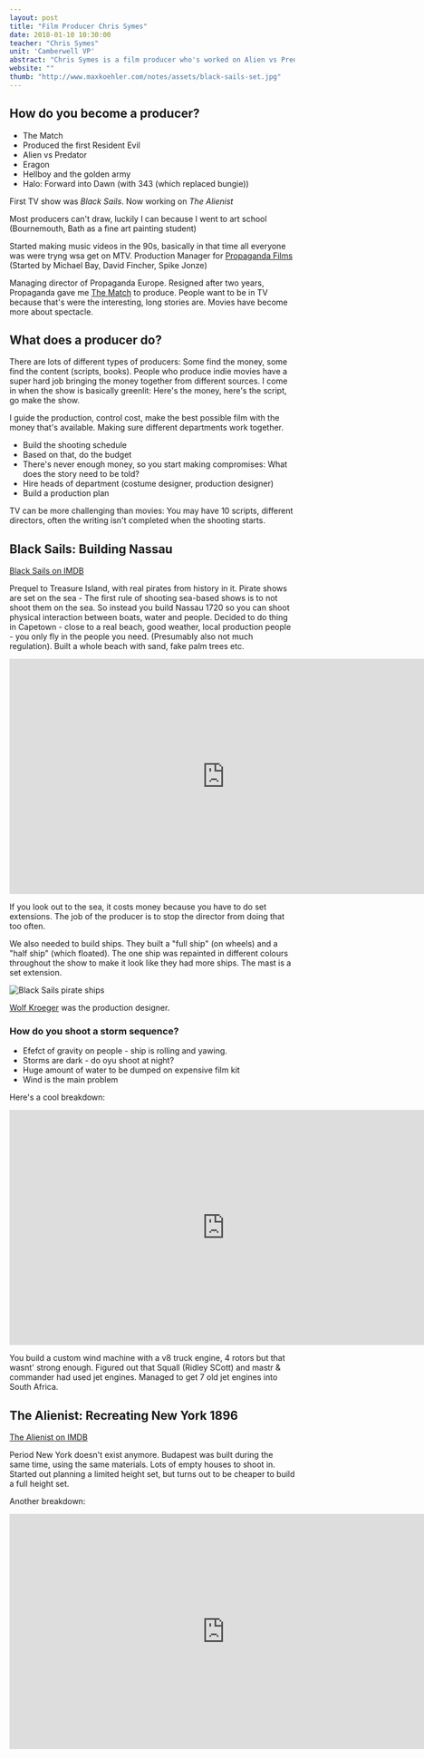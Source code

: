 ```yaml
---
layout: post
title: "Film Producer Chris Symes"
date: 2018-01-10 10:30:00
teacher: "Chris Symes"
unit: 'Camberwell VP'
abstract: "Chris Symes is a film producer who's worked on Alien vs Predator, Hellboy and Black Sails."
website: ""
thumb: "http://www.maxkoehler.com/notes/assets/black-sails-set.jpg"
---
```


## How do you become a producer?

- The Match
- Produced the first Resident Evil
- Alien vs Predator
- Eragon
- Hellboy and the golden army
- Halo: Forward into Dawn (with 343 (which replaced bungie))

First TV show was _Black Sails_. Now working on _The Alienist_

Most producers can't draw, luckily I can because I went to art school (Bournemouth, Bath as a fine art painting student)

Started making music videos in the 90s, basically in that time all everyone was were tryng wsa get on MTV. Production Manager for [Propaganda Films](https://en.wikipedia.org/wiki/Propaganda_Films) (Started by Michael Bay, David Fincher, Spike Jonze)

Managing director of Propaganda Europe. Resigned after two years, Propaganda gave me [The Match](http://www.imdb.com/title/tt0165384/) to produce. People want to be in TV because that's were the interesting, long stories are. Movies have become more about spectacle.

## What does a producer do?

There are lots of different types of producers: Some find the money, some find the content (scripts, books). People who produce indie movies have a super hard job bringing the money together from different sources. I come in when the show is basically greenlit: Here's the money, here's the script, go make the show.

I guide the production, control cost, make the best possible film with the money that's available. Making sure different departments work together.

- Build the shooting schedule
- Based on that, do the budget
- There's never enough money, so you start making compromises: What does the story need to be told?
- Hire heads of department (costume designer, production designer)
- Build a production plan

TV can be more challenging than movies: You may have 10 scripts, different directors, often the writing isn't completed when the shooting starts.

## Black Sails: Building Nassau

[Black Sails on IMDB](http://www.imdb.com/title/tt2375692/)


Prequel to Treasure Island, with real pirates from history in it. Pirate shows are set on the sea -  The first rule of shooting sea-based shows is to not shoot them on the sea. So instead you build Nassau 1720 so you can shoot physical interaction between boats, water and people. Decided to do thing in Capetown - close to a real beach, good weather, local production people - you only fly in the people you need. (Presumably also not much regulation). Built a whole beach with sand, fake palm trees etc.

<iframe width="760" height="415" src="https://www.youtube.com/embed/gyJW2Xrf6EI?rel=0" frameborder="0" allow="autoplay; encrypted-media" allowfullscreen></iframe>

If you look out to the sea, it costs money because you have to do set extensions. The job of the producer is to stop the director from doing that too often.

We also needed to build ships. They built a "full ship" (on wheels) and a "half ship" (which floated). The one ship was repainted in different colours throughout the show to make it look like they had more ships. The mast is a set extension.

![Black Sails pirate ships](/notes/assets/black-sails-set.jpg)

[Wolf Kroeger](http://www.imdb.com/name/nm0471859/) was the production designer.

### How do you shoot a storm sequence?

- Efefct of gravity on people - ship is rolling and yawing.
- Storms are dark - do oyu shoot at night?
- Huge amount of water to be dumped on expensive film kit
- Wind is the main problem

Here's a cool breakdown:

<iframe width="760" height="415" src="https://www.youtube.com/embed/ws8zWx9tw-Q?rel=0" frameborder="0" allow="autoplay; encrypted-media" allowfullscreen></iframe>

You build a custom wind machine with a v8 truck engine, 4 rotors but that wasnt' strong enough. Figured out that Squall (Ridley SCott) and mastr & commander had used jet engines. Managed to get 7 old jet engines into South Africa.


## The Alienist: Recreating New York 1896

[The Alienist on IMDB](http://www.imdb.com/title/tt4604612/)

Period New York doesn't exist anymore. Budapest was built during the same time, using the same materials. Lots of empty houses to shoot in. Started out planning a limited height set, but turns out to be cheaper to build a full height set.

Another breakdown:

<iframe width="760" height="415" src="https://www.youtube.com/embed/K1HeKXhsXFo?rel=0" frameborder="0" allow="autoplay; encrypted-media" allowfullscreen></iframe>